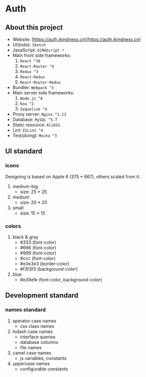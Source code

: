 # Auth
## About this project
* Website: [https://auth.ikindness.cn](https://auth.ikindness.cn)
* UI(todo): `Sketch`
* JavaScript: `ECMAScript *`
* Main front side frameworks:
	1. `React ^16`
	2. `React-Router ^4`
	3. `Redux ^3`
	4. `React-Redux`
	5. `React-Router-Redux`
* Bundler: `Webpack ^3`
* Main server side frameworks:
	1. `Node.js ^8`
	2. `Koa ^2`
	3. `Sequelize ^4`
* Proxy server: `Nginx ^1.13`
* Database: `MySQL ^5.7`
* Static resource: `AliOSS`
* Lint: `ESLint ^4`
* Test(doing): `Mocha ^3`

## UI standard

### icons

Designing is based on Apple 6 (375 * 667), others scaled from it.

1. medium-big
	* size: 25 * 25
2. medium
	* size: 20 * 20
3. small
	* size: 15 * 15

### colors

1. black & gray 
	* #333 (font-color)
	* #666 (font-color)
	* #999 (font-color)
	* #ccc (font-color)
	* #e3e3e3 (border-color)
	* #f3f3f3 (background-color)
2. blue
	* #e39efe (font-color, background-color)

## Development standard

### names standard

1. sperator case names
	* css class names
2. lodash case names
	* interface queries
	* database columns
	* file names
3. camel case names
	* js variables, constants
4. uppercase names
	* configurable constants